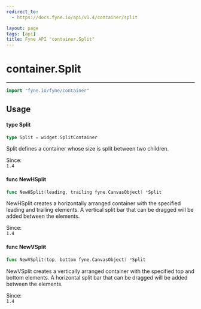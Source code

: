 ```yaml
---
redirect_to:
  - https://docs.fyne.io/api/v1.4/container/split

layout: page
tags: [api]
title: Fyne API "container.Split"
---
```



# container.Split
---
```go
import "fyne.io/fyne/container"
```

## Usage

#### type Split

```go
type Split = widget.SplitContainer
```

Split defines a container whose size is split between two children.


<div class="since">Since: <code>
1.4</code></div>

#### func  NewHSplit

```go
func NewHSplit(leading, trailing fyne.CanvasObject) *Split
```
NewHSplit creates a horizontally arranged container with the specified leading and trailing elements. A vertical split bar that can be dragged will be added between the elements.


<div class="since">Since: <code>
1.4</code></div>

#### func  NewVSplit

```go
func NewVSplit(top, bottom fyne.CanvasObject) *Split
```
NewVSplit creates a vertically arranged container with the specified top and bottom elements. A horizontal split bar that can be dragged will be added between the elements.


<div class="since">Since: <code>
1.4</code></div>

